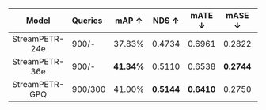| Model| Queries |   mAP $\uparrow$  |  NDS $\uparrow$  |  mATE $\downarrow$ |  mASE $\downarrow$  |  mAOE $\downarrow$  |  mAVE $\downarrow$ |  mAAE $\downarrow$ |
|:------------:|:--------|:-------:|:------:|:------:|:------:|:------:|:------:|:------:|
|StreamPETR-24e    | 900/-   | 37.83% | 0.4734 | 0.6961 | 0.2822 | 0.6846 | 0.2856 | 0.2084 |
|StreamPETR-36e    | 900/-   | **41.34%** | 0.5110 | 0.6538 | **0.2744** | 0.5580 | **0.2710** | **0.1999** |
|StreamPETR-GPQ| 900/300 | 41.00% | **0.5144** | **0.6410** | 0.2750 | **0.5050** | 0.2833 | 0.2022 |